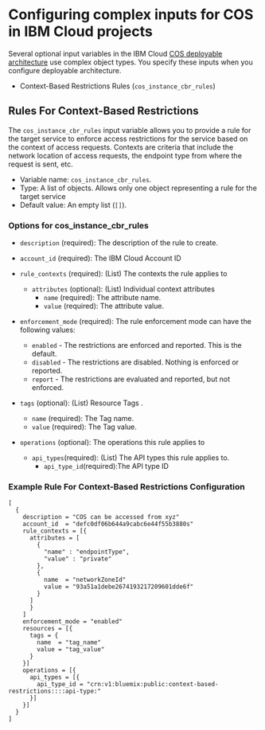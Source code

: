 # Configuring complex inputs for COS in IBM Cloud projects

Several optional input variables in the IBM Cloud [COS deployable architecture](https://cloud.ibm.com/catalog#deployable_architecture) use complex object types. You specify these inputs when you configure deployable architecture.

* Context-Based Restrictions Rules (`cos_instance_cbr_rules`)


## Rules For Context-Based Restrictions <a name="cos_instance_cbr_rules"></a>

The `cos_instance_cbr_rules` input variable allows you to provide a rule for the target service to enforce access restrictions for the service based on the context of access requests. Contexts are criteria that include the network location of access requests, the endpoint type from where the request is sent, etc.

- Variable name: `cos_instance_cbr_rules`.
- Type: A list of objects. Allows only one object representing a rule for the target service
- Default value: An empty list (`[]`).

### Options for cos_instance_cbr_rules

  - `description` (required): The description of the rule to create.
  - `account_id` (required): The IBM Cloud Account ID
  - `rule_contexts` (required): (List) The contexts the rule applies to
      - `attributes` (optional): (List) Individual context attributes
        - `name` (required): The attribute name.
        - `value` (required): The attribute value.

  - `enforcement_mode` (required): The rule enforcement mode can have the following values:
      - `enabled` - The restrictions are enforced and reported. This is the default.
      - `disabled` - The restrictions are disabled. Nothing is enforced or reported.
      - `report` - The restrictions are evaluated and reported, but not enforced.
  - `tags` (optional): (List) Resource Tags .
       - `name` (required): The Tag name.
       - `value` (required): The Tag value.
  - `operations` (optional): The operations this rule applies to
    - `api_types`(required): (List) The API types this rule applies to.
        - `api_type_id`(required):The API type ID

### Example Rule For Context-Based Restrictions Configuration

```hcl
[
  {
    description = "COS can be accessed from xyz"
    account_id  = "defc0df06b644a9cabc6e44f55b3880s"
    rule_contexts = [{
      attributes = [
        {
          "name" : "endpointType",
          "value" : "private"
        },
        {
          name  = "networkZoneId"
          value = "93a51a1debe2674193217209601dde6f"
        }
      ]
      }
    ]
    enforcement_mode = "enabled"
    resources = [{
      tags = {
        name  = "tag_name"
        value = "tag_value"
      }
    }]
    operations = [{
      api_types = [{
        api_type_id = "crn:v1:bluemix:public:context-based-restrictions::::api-type:"
      }]
    }]
  }
]
```
